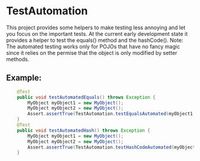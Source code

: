 # TestAutomation
This project provides some helpers to make testing less annoying and let you focus on the important tests. At the current early development state it provides a helper to test the equals() method and the hashCode().
Note: The automated testing works only for POJOs that have no fancy magic since it relies on the permise that the object is only modified by setter methods.

## Example:

```java
    @Test
    public void testAutomatedEquals() throws Exception {
        MyObject myObject1 = new MyObject();
        MyObject myObject2 = new MyObject();
        Assert.assertTrue(TestAutomation.testEqualsAutomated(myObject1, myObject2));
    }
    @Test
    public void testAutomatedHash() throws Exception {
        MyObject myObject1 = new MyObject();
        MyObject myObject2 = new MyObject();
        Assert.assertTrue(TestAutomation.testHashCodeAutomated(myObject1, myObject2));
    }
```

